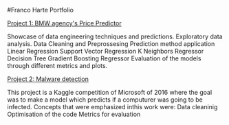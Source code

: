 #Franco Harte Portfolio

[Project 1: BMW agency's Price Predictor](https://github.com/fh17/Franco_portfolio/blob/main/Portfolio/Proyect_Prediction_BMW%20.ipynb)

Showcase of data engineering techniques and predictions.
Exploratory data analysis.
Data Cleaning and Preprossesing
Prediction method application
    Linear Regression 
    Support Vector Regression 
    K Neighbors Regressor 
    Decision Tree 
    Gradient Boosting Regressor
Evaluation of the models through different metrics and plots.

[Project 2: Malware detection](https://github.com/fh17/Franco_portfolio/blob/main/Portfolio/0322_SupML_Franco_Harte.ipynb)

This project is a Kaggle competition of Microsoft of 2016 where the goal was to make a model which predicts if a computurer was going to be infected.
Concepts that were emphasized inthis work were:
    Data cleaninig
    Optimisation of the code
    Metrics for evaluation



